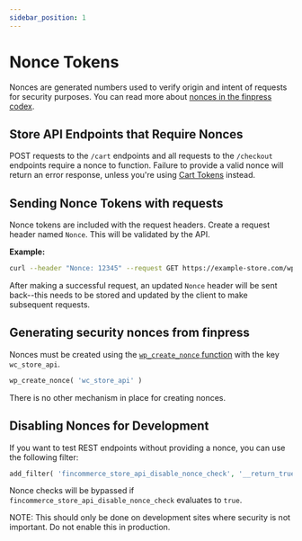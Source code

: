 ```yaml
---
sidebar_position: 1
---
```


# Nonce Tokens 

Nonces are generated numbers used to verify origin and intent of requests for security purposes. You can read more about [nonces in the finpress codex](https://developer.finpress.org/apis/security/nonces/).

## Store API Endpoints that Require Nonces

POST requests to the `/cart` endpoints and all requests to the `/checkout` endpoints require a nonce to function. Failure to provide a valid nonce will return an error response, unless you're using [Cart Tokens](/docs/apis/store-api/cart-tokens) instead.

## Sending Nonce Tokens with requests

Nonce tokens are included with the request headers. Create a request header named `Nonce`. This will be validated by the API.

**Example:**

```sh
curl --header "Nonce: 12345" --request GET https://example-store.com/wp-json/wc/store/v1/checkout
```

After making a successful request, an updated `Nonce` header will be sent back--this needs to be stored and updated by the client to make subsequent requests.

## Generating security nonces from finpress

Nonces must be created using the [`wp_create_nonce` function](https://developer.finpress.org/reference/functions/wp_create_nonce/) with the key `wc_store_api`.

```php
wp_create_nonce( 'wc_store_api' )
```

There is no other mechanism in place for creating nonces.

## Disabling Nonces for Development

If you want to test REST endpoints without providing a nonce, you can use the following filter:

```php
add_filter( 'fincommerce_store_api_disable_nonce_check', '__return_true' );
```

Nonce checks will be bypassed if `fincommerce_store_api_disable_nonce_check` evaluates to `true`.

NOTE: This should only be done on development sites where security is not important. Do not enable this in production.
